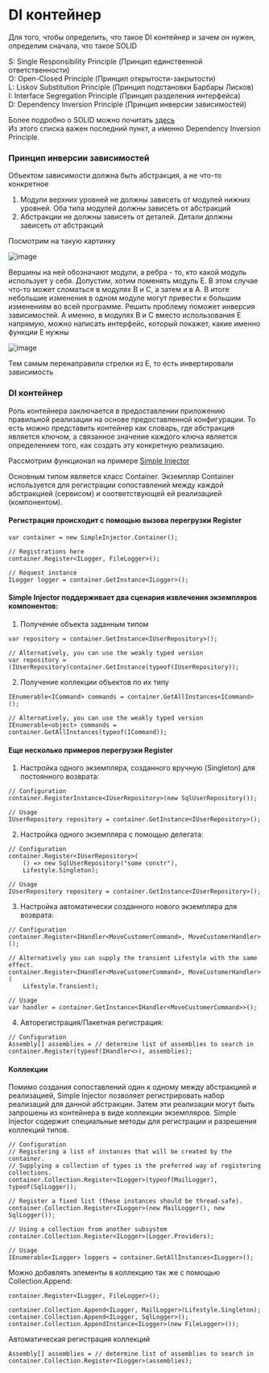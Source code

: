 # DI контейнер
Для того, чтобы определить, что такое DI контейнер и зачем он нужен, определим сначала, что такое SOLID

S: Single Responsibility Principle (Принцип единственной ответственности) \
O: Open-Closed Principle (Принцип открытости-закрытости) \
L: Liskov Substitution Principle (Принцип подстановки Барбары Лисков) \
I: Interface Segregation Principle (Принцип разделения интерфейса) \
D: Dependency Inversion Principle (Принцип инверсии зависимостей) 

Более подробно о SOLID можно почитать [здесь](https://habr.com/ru/company/ruvds/blog/426413/) \
Из этого списка важен последний пункт, а именно Dependency Inversion Principle. 

### Принцип инверсии зависимостей

Объектом зависимости должна быть абстракция, а не что-то конкретное

1) Модули верхних уровней не должны зависеть от модулей нижних уровней. Оба типа модулей должны зависеть от абстракций
2) Абстракции не должны зависеть от деталей. Детали должны зависеть от абстракций

Посмотрим на такую картинку

![image](https://user-images.githubusercontent.com/54811112/160558661-1d587892-7fc4-4e90-ade3-ed0792afec5d.png)

Вершины на ней обозначают модули, а ребра - то, кто какой модуль использует у себя. Допустим, хотим поменять модуль Е. 
В этом случае что-то может сломаться в модулях В и С, а затем и в А. В итоге небольшие изменения в одном модуле могут привести к большим изменениям во всей программе. 
Решить проблему поможет инверсия зависимостей. А именно, в модулях В и С вместо использования Е напрямую, можно написать интерфейс, который покажет, какие именно функции Е нужны

![image](https://user-images.githubusercontent.com/54811112/160562348-137f95ea-b9e2-4ec7-9672-c6f4fb9d5602.png)

Тем самым перенаправили стрелки из Е, то есть инвертировали зависимость

### DI контейнер
Роль контейнера заключается в предоставлении приложению правильной реализации на основе предоставленной конфигурации.
То есть можно представить контейнер как словарь, где абстракция является ключом, а связанное значение каждого ключа является определением того, как создать эту конкретную реализацию.

Рассмотрим функционал на примере [Simple Injector](https://docs.simpleinjector.org/en/latest/using.html)

Основным типом является класс Container. Экземпляр Container используется для регистрации сопоставлений между каждой абстракцией (сервисом) и соответствующей ей реализацией (компонентом).

#### Регистрация происходит с помощью вызова перегрузки Register
```
var container = new SimpleInjector.Container();

// Registrations here
container.Register<ILogger, FileLogger>();

// Request instance
ILogger logger = container.GetInstance<ILogger>();
```

#### Simple Injector поддерживает два сценария извлечения экземпляров компонентов:
1) Получение объекта заданным типом
```
var repository = container.GetInstance<IUserRepository>();

// Alternatively, you can use the weakly typed version
var repository = (IUserRepository)container.GetInstance(typeof(IUserRepository));
```
2) Получение коллекции объектов по их типу
```
IEnumerable<ICommand> commands = container.GetAllInstances<ICommand>();

// Alternatively, you can use the weakly typed version
IEnumerable<object> commands = container.GetAllInstances(typeof(ICommand));
```
#### Еще несколько примеров перегрузки Register
1) Настройка одного экземпляра, созданного вручную (Singleton) для постоянного возврата:
```
// Configuration
container.RegisterInstance<IUserRepository>(new SqlUserRepository());

// Usage
IUserRepository repository = container.GetInstance<IUserRepository>();
```

2) Настройка одного экземпляра с помощью делегата:
```
// Configuration
container.Register<IUserRepository>(
    () => new SqlUserRepository("some constr"),
    Lifestyle.Singleton);

// Usage
IUserRepository repository = container.GetInstance<IUserRepository>();
```

3) Настройка автоматически созданного нового экземпляра для возврата:
```
// Configuration
container.Register<IHandler<MoveCustomerCommand>, MoveCustomerHandler>();

// Alternatively you can supply the transient Lifestyle with the same effect.
container.Register<IHandler<MoveCustomerCommand>, MoveCustomerHandler>(
    Lifestyle.Transient);

// Usage
var handler = container.GetInstance<IHandler<MoveCustomerCommand>>();
```

4) Авторегистрация/Пакетная регистрация:
```
// Configuration
Assembly[] assemblies = // determine list of assemblies to search in
container.Register(typeof(IHandler<>), assemblies);
```

#### Коллекции
Помимо создания сопоставлений один к одному между абстракцией и реализацией, Simple Injector позволяет регистрировать набор реализаций для данной абстракции. Затем эти реализации могут быть запрошены из контейнера в виде коллекции экземпляров. Simple Injector содержит специальные методы для регистрации и разрешения коллекций типов.
```
// Configuration
// Registering a list of instances that will be created by the container.
// Supplying a collection of types is the preferred way of registering collections.
container.Collection.Register<ILogger>(typeof(MailLogger), typeof(SqlLogger));

// Register a fixed list (these instances should be thread-safe).
container.Collection.Register<ILogger>(new MailLogger(), new SqlLogger());

// Using a collection from another subsystem
container.Collection.Register<ILogger>(Logger.Providers);

// Usage
IEnumerable<ILogger> loggers = container.GetAllInstances<ILogger>();
```
Можно добавлять элементы в коллекцию так же с помощью Collection.Append:
```
container.Register<ILogger, FileLogger>();

container.Collection.Append<ILogger, MailLogger>(Lifestyle.Singleton);
container.Collection.Append<ILogger, SqlLogger>();
container.Collection.AppendInstance<ILogger>(new FileLogger>());
```

Автоматическая регистрация коллекций
```
Assembly[] assemblies = // determine list of assemblies to search in
container.Collection.Register<ILogger>(assemblies);
```
